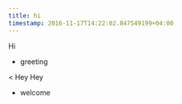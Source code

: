 ```yaml
---
title: hi
timestamp: 2016-11-17T14:22:02.847549199+04:00
---
```


Hi
* greeting

< Hey Hey
* welcome

